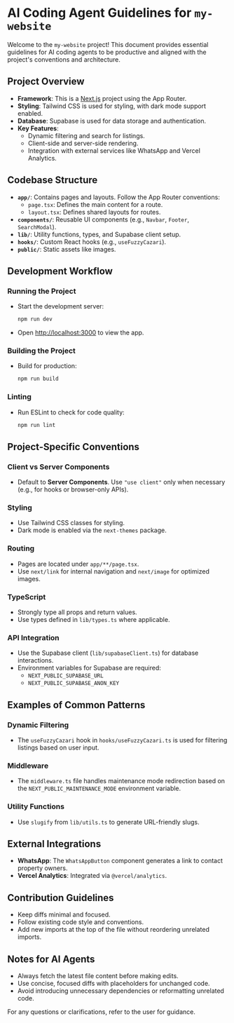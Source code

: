 # AI Coding Agent Guidelines for `my-website`

Welcome to the `my-website` project! This document provides essential guidelines for AI coding agents to be productive and aligned with the project's conventions and architecture.

## Project Overview
- **Framework**: This is a [Next.js](https://nextjs.org) project using the App Router.
- **Styling**: Tailwind CSS is used for styling, with dark mode support enabled.
- **Database**: Supabase is used for data storage and authentication.
- **Key Features**:
  - Dynamic filtering and search for listings.
  - Client-side and server-side rendering.
  - Integration with external services like WhatsApp and Vercel Analytics.

## Codebase Structure
- **`app/`**: Contains pages and layouts. Follow the App Router conventions:
  - `page.tsx`: Defines the main content for a route.
  - `layout.tsx`: Defines shared layouts for routes.
- **`components/`**: Reusable UI components (e.g., `Navbar`, `Footer`, `SearchModal`).
- **`lib/`**: Utility functions, types, and Supabase client setup.
- **`hooks/`**: Custom React hooks (e.g., `useFuzzyCazari`).
- **`public/`**: Static assets like images.

## Development Workflow
### Running the Project
- Start the development server:
  ```bash
  npm run dev
  ```
- Open [http://localhost:3000](http://localhost:3000) to view the app.

### Building the Project
- Build for production:
  ```bash
  npm run build
  ```

### Linting
- Run ESLint to check for code quality:
  ```bash
  npm run lint
  ```

## Project-Specific Conventions
### Client vs Server Components
- Default to **Server Components**. Use `"use client"` only when necessary (e.g., for hooks or browser-only APIs).

### Styling
- Use Tailwind CSS classes for styling.
- Dark mode is enabled via the `next-themes` package.

### Routing
- Pages are located under `app/**/page.tsx`.
- Use `next/link` for internal navigation and `next/image` for optimized images.

### TypeScript
- Strongly type all props and return values.
- Use types defined in `lib/types.ts` where applicable.

### API Integration
- Use the Supabase client (`lib/supabaseClient.ts`) for database interactions.
- Environment variables for Supabase are required:
  - `NEXT_PUBLIC_SUPABASE_URL`
  - `NEXT_PUBLIC_SUPABASE_ANON_KEY`

## Examples of Common Patterns
### Dynamic Filtering
- The `useFuzzyCazari` hook in `hooks/useFuzzyCazari.ts` is used for filtering listings based on user input.

### Middleware
- The `middleware.ts` file handles maintenance mode redirection based on the `NEXT_PUBLIC_MAINTENANCE_MODE` environment variable.

### Utility Functions
- Use `slugify` from `lib/utils.ts` to generate URL-friendly slugs.

## External Integrations
- **WhatsApp**: The `WhatsAppButton` component generates a link to contact property owners.
- **Vercel Analytics**: Integrated via `@vercel/analytics`.

## Contribution Guidelines
- Keep diffs minimal and focused.
- Follow existing code style and conventions.
- Add new imports at the top of the file without reordering unrelated imports.

## Notes for AI Agents
- Always fetch the latest file content before making edits.
- Use concise, focused diffs with placeholders for unchanged code.
- Avoid introducing unnecessary dependencies or reformatting unrelated code.

For any questions or clarifications, refer to the user for guidance.
